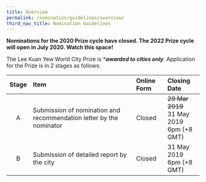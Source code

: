 ```yaml
---
title: Overview
permalink: /nomination/guidelines/overview/
third_nav_title: Nomination Guidelines
---
```


**Nominations for the 2020 Prize cycle have closed. The 2022 Prize cycle will open in July 2020. Watch this space!**

The Lee Kuan Yew World City Prize is ****awarded to cities only***. Application for the Prize is in 2 stages as follows: 

| Stage | Item	| Online Form | Closing Date |
|:---:|:---|:---|:---|
| A | Submission of nomination and recommendation letter by the nominator | Closed | ~~29 Mar 2019~~ <br>31 May 2019 <br>6pm (+8 GMT) |
| B | Submission of detailed report by the city | Closed | 31 May 2019 <br>6pm (+8 GMT) |
